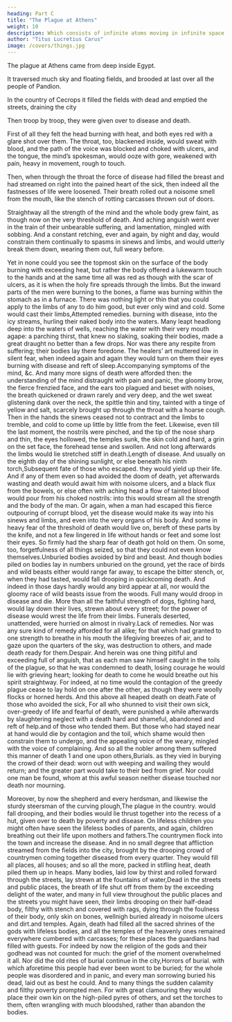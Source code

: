 ```yaml
---
heading: Part C
title: "The Plague at Athens"
weight: 10
description: Which consists of infinite atoms moving in infinite space
author: "Titus Lucretius Carus"
image: /covers/things.jpg
---
```



The plague at Athens came from deep inside Egypt. 

It traversed much sky and floating fields, and brooded at last over all the people of Pandion.

In the country of Cecrops it filled the fields with dead and emptied the streets, draining the city 

Then troop by troop, they were given over to disease and death.

First of all they felt the head burning with heat, and both eyes red with a glare shot over them. The throat, too, blackened inside, would sweat with blood, and the path of the voice was blocked and choked with ulcers, and the tongue, the mind’s spokesman, would ooze with gore, weakened with pain, heavy in movement, rough to touch.

Then, when through the throat the force of disease had filled the breast and had streamed on right into the pained heart of the sick, then indeed all the fastnesses of life were loosened. Their breath rolled out a noisome smell from the mouth, like the stench of rotting carcasses thrown out of doors. 

Straightway all the strength of the mind and the whole body grew faint, as though now on the very threshold of death. And aching anguish went ever in the train of their unbearable suffering, and lamentation, mingled with sobbing. And a constant retching, ever and again, by night and day, would constrain them continually to spasms in sinews and limbs, and would utterly break them down, wearing them out, full weary before.

Yet in none could you see the topmost skin on the surface of the body burning with exceeding heat, but rather the body offered a lukewarm touch to the hands and at the same time all was red as though with the scar of ulcers, as it is when the holy fire spreads through the limbs. But the inward parts of the men were burning to the bones, a flame was burning within the stomach as in a furnace. There was nothing light or thin that you could apply to the limbs of any to do him good, but ever only wind and cold. Some would cast their limbs,Attempted remedies. burning with disease, into the icy streams, hurling their naked body into the waters. Many leapt headlong deep into the waters of wells, reaching the water with their very mouth agape: a parching thirst, that knew no slaking, soaking their bodies, made a great draught no better than a few drops. Nor was there any respite from suffering; their bodies lay there foredone. The healers’ art muttered low in silent fear, when indeed again and again they would turn on them their eyes burning with disease and reft of sleep.Accompanying symptoms of the mind, &c. And many more signs of death were afforded then: the understanding of the mind distraught with pain and panic, the gloomy brow, the fierce frenzied face, and the ears too plagued and beset with noises, the breath quickened or drawn rarely and very deep, and the wet sweat glistening dank over the neck, the spittle thin and tiny, tainted with a tinge of yellow and salt, scarcely brought up through the throat with a hoarse cough. Then in the hands the sinews ceased not to contract and the limbs to tremble, and cold to come up little by little from the feet. Likewise, even till the last moment, the nostrils were pinched, and the tip of the nose sharp and thin, the eyes hollowed, the temples sunk, the skin cold and hard, a grin on the set face, the forehead tense and swollen. And not long afterwards the limbs would lie stretched stiff in death.Length of disease. And usually on the eighth day of the shining sunlight, or else beneath his ninth torch,Subsequent fate of those who escaped. they would yield up their life. And if any of them even so had avoided the doom of death, yet afterwards wasting and death would await him with noisome ulcers, and a black flux from the bowels, or else often with aching head a flow of tainted blood would pour from his choked nostrils: into this would stream all the strength and the body of the man. Or again, when a man had escaped this fierce outpouring of corrupt blood, yet the disease would make its way into his sinews and limbs, and even into the very organs of his body. And some in heavy fear of the threshold of death would live on, bereft of these parts by the knife, and not a few lingered in life without hands or feet and some lost their eyes. So firmly had the sharp fear of death got hold on them. On some, too, forgetfulness of all things seized, so that they could not even know themselves.Unburied bodies avoided by bird and beast. And though bodies piled on bodies lay in numbers unburied on the ground, yet the race of birds and wild beasts either would range far away, to escape the bitter stench, or, when they had tasted, would fall drooping in quickcoming death. And indeed in those days hardly would any bird appear at all, nor would the gloomy race of wild beasts issue from the woods. Full many would droop in disease and die. More than all the faithful strength of dogs, fighting hard, would lay down their lives, strewn about every street; for the power of disease would wrest the life from their limbs. Funerals deserted, unattended, were hurried on almost in rivalry.Lack of remedies. Nor was any sure kind of remedy afforded for all alike; for that which had granted to one strength to breathe in his mouth the lifegiving breezes of air, and to gaze upon the quarters of the sky, was destruction to others, and made death ready for them.Despair. And herein was one thing pitiful and exceeding full of anguish, that as each man saw himself caught in the toils of the plague, so that he was condemned to death, losing courage he would lie with grieving heart; looking for death to come he would breathe out his spirit straightway. For indeed, at no time would the contagion of the greedy plague cease to lay hold on one after the other, as though they were woolly flocks or horned herds. And this above all heaped death on death.Fate of those who avoided the sick, For all who shunned to visit their own sick, over-greedy of life and fearful of death, were punished a while afterwards by slaughtering neglect with a death hard and shameful, abandoned and reft of help.and of those who tended them. But those who had stayed near at hand would die by contagion and the toil, which shame would then constrain them to undergo, and the appealing voice of the weary, mingled with the voice of complaining. And so all the nobler among them suffered this manner of death 
1
 and one upon others,Burials. as they vied in burying the crowd of their dead: worn out with weeping and wailing they would return; and the greater part would take to their bed from grief. Nor could one man be found, whom at this awful season neither disease touched nor death nor mourning.

Moreover, by now the shepherd and every herdsman, and likewise the sturdy steersman of the curving plough,The plague in the country. would fall drooping, and their bodies would lie thrust together into the recess of a hut, given over to death by poverty and disease. On lifeless children you might often have seen the lifeless bodies of parents, and again, children breathing out their life upon mothers and fathers.The countrymen flock into the town and increase the disease. And in no small degree that affliction streamed from the fields into the city, brought by the drooping crowd of countrymen coming together diseased from every quarter. They would fill all places, all houses; and so all the more, packed in stifling heat, death piled them up in heaps. Many bodies, laid low by thirst and rolled forward through the streets, lay strewn at the fountains of water,Dead in the streets and public places, the breath of life shut off from them by the exceeding delight of the water, and many in full view throughout the public places and the streets you might have seen, their limbs drooping on their half-dead body, filthy with stench and covered with rags, dying through the foulness of their body, only skin on bones, wellnigh buried already in noisome ulcers and dirt.and temples. Again, death had filled all the sacred shrines of the gods with lifeless bodies, and all the temples of the heavenly ones remained everywhere cumbered with carcasses; for these places the guardians had filled with guests. For indeed by now the religion of the gods and their godhead was not counted for much: the grief of the moment overwhelmed it all. Nor did the old rites of burial continue in the city,Horrors of burial. with which aforetime this people had ever been wont to be buried; for the whole people was disordered and in panic, and every man sorrowing buried his dead, laid out as best he could. And to many things the sudden calamity and filthy poverty prompted men. For with great clamouring they would place their own kin on the high-piled pyres of others, and set the torches to them, often wrangling with much bloodshed, rather than abandon the bodies.


